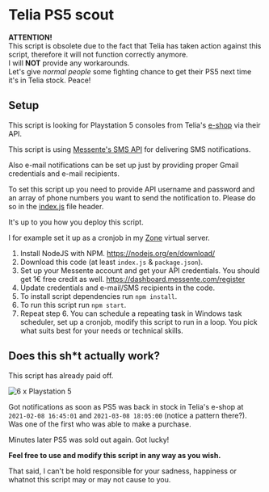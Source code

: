 # Telia PS5 scout

**ATTENTION!**  
This script is obsolete due to the fact that Telia has taken action against this script, therefore it will not function correctly anymore.  
I will **NOT** provide any workarounds.  
Let's give *normal people* some fighting chance to get their PS5 next time it's in Telia stock. Peace!

## Setup
This script is looking for Playstation 5 consoles from Telia's [e-shop](https://pood.telia.ee/mangukonsoolid?manufacturers=Sony) via their API.

This script is using [Messente's SMS API](https://messente.com/documentation/sms-messaging/api-reference) 
for delivering SMS notifications.  

Also e-mail notifications can be set up just by providing proper Gmail credentials and e-mail recipients.

To set this script up you need to provide API username and password and an array of phone numbers 
you want to send the notification to. Please do so in the [index.js](./index.js) file header.

It's up to you how you deploy this script. 

I for example set it up as a cronjob in my [Zone](https://www.zone.ee/) virtual server.

1. Install NodeJS with NPM. https://nodejs.org/en/download/
2. Download this code (at least `index.js` & `package.json`).
3. Set up your Messente account and get your API credentials. You should get 1€ free credit as well. https://dashboard.messente.com/register
4. Update credentials and e-mail/SMS recipients in the code.
5. To install script dependencies run `npm install`.
6. To run this script run `npm start`.
7. Repeat step 6. You can schedule a repeating task in Windows task scheduler, set up a cronjob, modify this script to run in a loop. You pick what suits best for your needs or technical skills.


## Does this sh*t actually work?

This script has already paid off.  

![6 x Playstation 5](https://lennar.eu/ps5/6x_ps5_1.jpg)  

Got notifications as soon as PS5 was back in stock in Telia's e-shop at `2021-02-08 16:45:01` and `2021-03-08 18:05:00` (notice a pattern there?).  
Was one of the first who was able to make a purchase.  

Minutes later PS5 was sold out again. Got lucky!

**Feel free to use and modify this script in any way as you wish.**  

That said, I can't be hold responsible for your sadness, happiness or whatnot this script may or may not cause to you.
